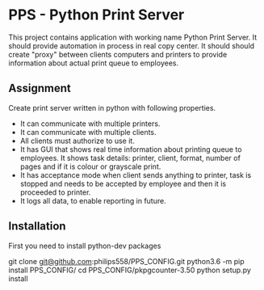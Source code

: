 # PPS - Python Print Server

This project contains application with working name Python Print Server. It should provide automation in process in real copy center. 
It should should create "proxy" between clients computers and printers to provide information about actual print queue to employees. 

## Assignment
Create print server written in python with following properties.
* It can communicate with multiple printers.
* It can communicate with multiple clients.
* All clients must authorize to use it.
* It has GUI that shows real time information about printing queue to employees. It shows task details: printer, client, format, number of pages and if it is colour or grayscale print.
* It has acceptance mode when client sends anything to printer, task is stopped and needs to be accepted by employee and then it is proceeded to printer.
* It logs all data, to enable reporting in future.


## Installation
First you need to install python-dev packages


git clone git@github.com:philips558/PPS_CONFIG.git
python3.6 -m pip install PPS_CONFIG/
cd PPS_CONFIG/pkpgcounter-3.50 
python setup.py install

